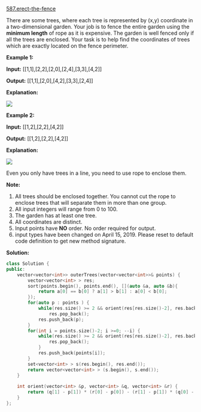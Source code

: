 [587.erect-the-fence](https://leetcode.com/problems/erect-the-fence/)  

There are some trees, where each tree is represented by (x,y) coordinate in a two-dimensional garden. Your job is to fence the entire garden using the **minimum length** of rope as it is expensive. The garden is well fenced only if all the trees are enclosed. Your task is to help find the coordinates of trees which are exactly located on the fence perimeter.

**Example 1:**

  
**Input:** \[\[1,1\],\[2,2\],\[2,0\],\[2,4\],\[3,3\],\[4,2\]\]
  
**Output:** \[\[1,1\],\[2,0\],\[4,2\],\[3,3\],\[2,4\]\]
  
**Explanation:**
  
![](https://assets.leetcode.com/uploads/2018/10/12/erect_the_fence_1.png)
  

**Example 2:**

  
**Input:** \[\[1,2\],\[2,2\],\[4,2\]\]
  
**Output:** \[\[1,2\],\[2,2\],\[4,2\]\]
  
**Explanation:**
  
![](https://assets.leetcode.com/uploads/2018/10/12/erect_the_fence_2.png)
  
Even you only have trees in a line, you need to use rope to enclose them. 
  

**Note:**

1.  All trees should be enclosed together. You cannot cut the rope to enclose trees that will separate them in more than one group.
2.  All input integers will range from 0 to 100.
3.  The garden has at least one tree.
4.  All coordinates are distinct.
5.  Input points have **NO** order. No order required for output.
6.  input types have been changed on April 15, 2019. Please reset to default code definition to get new method signature.  



**Solution:**  

```cpp
class Solution {
public:
    vector<vector<int>> outerTrees(vector<vector<int>>& points) {
        vector<vector<int> > res;
        sort(points.begin(), points.end(), [](auto &a, auto &b){
            return a[0] == b[0] ? a[1] > b[1] : a[0] < b[0];
        });
        for(auto p : points ) {
            while(res.size() >= 2 && orient(res[res.size()-2], res.back(), p) < 0)
                res.pop_back();
            res.push_back(p);
        }
        for(int i = points.size()-2; i >=0; --i) {
            while(res.size() >= 2 && orient(res[res.size()-2], res.back(), points[i]) < 0) {
                res.pop_back();
            }
            res.push_back(points[i]);
        }
        set<vector<int> > s(res.begin(), res.end());
        return vector<vector<int> > (s.begin(), s.end());
    }
    
    int orient(vector<int> &p, vector<int> &q, vector<int> &r) {
        return (q[1] - p[1]) * (r[0] - p[0]) - (r[1] - p[1]) * (q[0] - p[0]);
    }
};
```
      